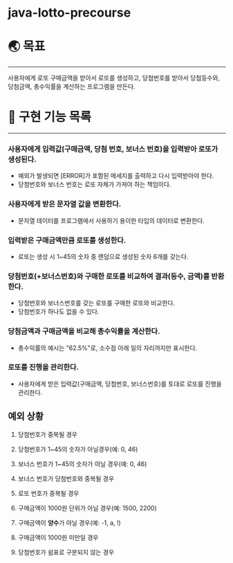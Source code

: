 # java-lotto-precourse

# 🌏 목표

---

사용자에게 로또 구매금액을 받아서 로또를 생성하고, 당첨번호를 받아서 당첨등수와, 당첨금액, 총수익률을 계산하는 프로그램을 만든다.


# 👋 구현 기능 목록

---


### 사용자에게 입력값(구매금액, 당첨 번호, 보너스 번호)을 입력받아 로또가 생성된다.
- 예외가 발생되면 [ERROR]가 포함된 메세지를 출력하고 다시 입력받아야 한다.
- 당첨번호와 보너스 번호는 로또 자체가 가져야 하는 책임이다.

### 사용자에게 받은 문자열 값을 변환한다.
- 문자열 데이터를 프로그램에서 사용하기 용이한 타입의 데이터로 변환한다.

### 입력받은 구매금액만큼 로또를 생성한다.
- 로또는 생성 시 1~45의 숫자 중 랜덤으로 생성된 숫자 6개를 갖는다.

### 당첨번호(+보너스번호)와 구매한 로또를 비교하여 결과(등수, 금액)를 반환한다.
- 당첨번호와 보너스번호를 갖는 로또를 구매한 로또와 비교한다.
- 당첨번호가 하나도 없을 수 있다.

### 당첨금액과 구매금액을 비교해 총수익률을 계산한다.
- 총수익률의 예시는 "62.5%"로, 소수점 아래 일의 자리까지만 표시한다.

### 로또를 진행을 관리한다.
- 사용자에게 받은 입력값(구매금액, 당첨번호, 보너스번호)를 토대로 로또를 진행을 관리한다.



## 예외 상황

1. 당첨번호가 중복될 경우


2. 당첨번호가 1~45의 숫자가 아닐경우(예: 0, 46)


3. 보너스 번호가 1~45의 숫자가 아닐 경우(예: 0, 46)


4. 보너스 번호가 당첨번호와 중복될 경우


5. 로또 번호가 중복될 경우


6. 구매금액이 1000원 단위가 아닐 경우(예: 1500, 2200)


7. 구매금액이 **양수**가 아닐 경우(예: -1, a, !)


8. 구매금액이 1000원 미만일 경우


9. 당첨번호가 쉼표로 구분되지 않는 경우